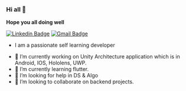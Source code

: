 ### Hi all 👋
**Hope you all doing well**

[![Linkedin Badge](https://img.shields.io/badge/-PradeepHGK-blue?style=social&logo=Linkedin&logoColor=blue&link=https://www.linkedin.com/in/pradeephgk/)](https://www.linkedin.com/in/pradeephgk/) 
[![Gmail Badge](https://img.shields.io/badge/-PradeepHGK-c14438?style=social&logo=Gmail&logoColor=red&link=mailto:pradeephari1594@gmail.com)](mailto:pradeephari1594@gmail.com)


* I am a passionate self learning developer 
- 🔭 I’m currently working on Unity Architecture application which is in Android, IOS, Hololens, UWP.
- 🌱 I’m currently learning flutter.
- 🤔 I’m looking for help in DS & Algo
- 👯 I’m looking to collaborate on backend projects.

  
  

<!--

[![GitHub](https://img.shields.io/github.com/PradeepHGK?label=Follow&style=social)](https://github.com/PradeepHGK?tab=repositories) 

[![GitHub followers](https://img.shields.io/github/followers/Shivansh2407?label=Follow&style=social)](https://github.com/Shivansh2407/?tab=follow) 
- 📫 How to reach me:
* [LinkedIn](www.linkedin.com/in/pradeephgk)
**PradeepHGK/PradeepHGK** is a ✨ _special_ ✨ repository because its `README.md` (this file) appears on your GitHub profile.

Here are some ideas to get you started:

- 🔭 I’m currently working on ...
- 🌱 I’m currently learning ...
- 👯 I’m looking to collaborate on ...
- 🤔 I’m looking for help with ...
- 💬 Ask me about ...
- 📫 How to reach me: ...
- 😄 Pronouns: ...
- ⚡ Fun fact: ...
-->

